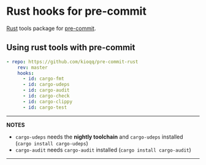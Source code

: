 # Rust hooks for pre-commit

[Rust](https://www.rust-lang.org) tools package for [pre-commit](https://pre-commit.com).

## Using rust tools with pre-commit

```yaml
- repo: https://github.com/kioqq/pre-commit-rust
    rev: master
    hooks:
      - id: cargo-fmt
      - id: cargo-udeps
      - id: cargo-audit
      - id: cargo-check
      - id: cargo-clippy
      - id: cargo-test
```

---
**NOTES**

* ```cargo-udeps``` needs the **nightly toolchain** and ```cargo-udeps``` installed (```cargo install cargo-udeps```)
* ```cargo-audit``` needs ```cargo-audit``` installed (```cargo install cargo-audit```)

---